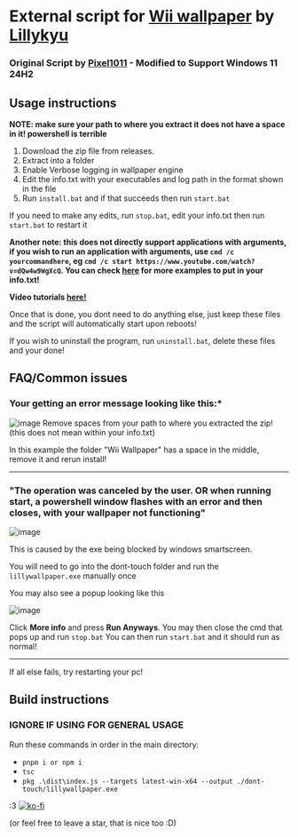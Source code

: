 # External script for [Wii wallpaper](https://steamcommunity.com/sharedfiles/filedetails/?id=3526096300) by [Lillykyu](https://www.lillykyu.gay/)
### Original Script by [Pixel1011](https://github.com/Pixel1011) - Modified to Support Windows 11 24H2


## Usage instructions
**NOTE: make sure your path to where you extract it does not have a space in it! powershell is terrible**

1. Download the zip file from releases.
2. Extract into a folder
3. Enable Verbose logging in wallpaper engine
4. Edit the info.txt with your executables and log path in the format shown in the file
5. Run ``install.bat`` and if that succeeds then run ``start.bat``

If you need to make any edits, run ``stop.bat``, edit your info.txt then run ``start.bat`` to restart it

**Another note: this does not directly support applications with arguments, if you wish to run an application with arguments, use ``cmd /c yourcommandhere``, eg ``cmd /c start https://www.youtube.com/watch?v=dQw4w9WgXcQ``. You can check [here](https://docs.google.com/document/d/1BVPGTDyzMaWZIGxTkfvdh9g5MXfPOBSAIsLmjvk29fE/edit?tab=t.0) for more examples to put in your info.txt!**

**Video tutorials [here!](https://docs.google.com/document/d/1BVPGTDyzMaWZIGxTkfvdh9g5MXfPOBSAIsLmjvk29fE/edit?tab=t.tl4p3yca6zrf)**

Once that is done, you dont need to do anything else, just keep these files and the script will automatically start upon reboots!

If you wish to uninstall the program, run ``uninstall.bat``, delete these files and your done!

## FAQ/Common issues


### Your getting an error message looking like this:*
![image](http://img.pixelator.xyz/3PpSF0iN.png)
Remove spaces from your path to where you extracted the zip! (this does not mean within your info.txt)

In this example the folder "Wii Wallpaper" has a space in the middle, remove it and rerun install!

---

### "The operation was canceled by the user. OR when running start, a powershell window flashes with an error and then closes, with your wallpaper not functioning"
![image](http://img.pixelator.xyz/mTE2qzag.png)

This is caused by the exe being blocked by windows smartscreen.

You will need to go into the dont-touch folder and run the ``lillywallpaper.exe`` manually once

You may also see a popup looking like this

![image](http://img.pixelator.xyz/JY93dHgw.png)


Click __More info__ and press **Run Anyways**.
You may then close the cmd that pops up and run ``stop.bat``
You can then run ``start.bat`` and it should run as normal!

---

If all else fails, try restarting your pc!

## Build instructions
### IGNORE IF USING FOR GENERAL USAGE
Run these commands in order in the main directory:
  - ``pnpm i or npm i``
  - ``tsc``
  - ``pkg .\dist\index.js --targets latest-win-x64 --output ./dont-touch/lillywallpaper.exe``

:3
[![ko-fi](https://ko-fi.com/img/githubbutton_sm.svg)](https://ko-fi.com/N4N6145I0V)

(or feel free to leave a star, that is nice too :D)
